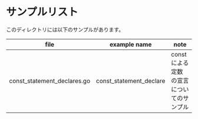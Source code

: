 # サンプルリスト

このディレクトリには以下のサンプルがあります。

|file|example name|note|
|----|------------|----|
|const\_statement\_declares.go|const\_statement\_declare|const による 定数 の宣言についてのサンプル|

